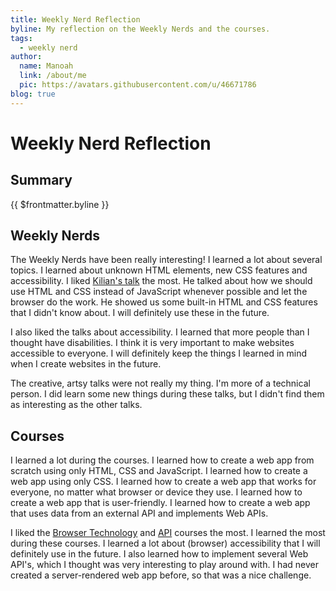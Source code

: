 ```yaml
---
title: Weekly Nerd Reflection
byline: My reflection on the Weekly Nerds and the courses.
tags:
  - weekly nerd
author:
  name: Manoah
  link: /about/me
  pic: https://avatars.githubusercontent.com/u/46671786
blog: true
---
```


# Weekly Nerd Reflection

## Summary

{{ $frontmatter.byline }}

## Weekly Nerds

The Weekly Nerds have been really interesting! I learned a lot about several topics. I learned about unknown HTML elements, new CSS features and accessibility. I liked [Kilian's talk](/blog/polypane) the most. He talked about how we should use HTML and CSS instead of JavaScript whenever possible and let the browser do the work. He showed us some built-in HTML and CSS features that I didn't know about. I will definitely use these in the future.

I also liked the talks about accessibility. I learned that more people than I thought have disabilities. I think it is very important to make websites accessible to everyone. I will definitely keep the things I learned in mind when I create websites in the future.

The creative, artsy talks were not really my thing. I'm more of a technical person. I did learn some new things during these talks, but I didn't find them as interesting as the other talks.

## Courses

I learned a lot during the courses. I learned how to create a web app from scratch using only HTML, CSS and JavaScript. I learned how to create a web app using only CSS. I learned how to create a web app that works for everyone, no matter what browser or device they use. I learned how to create a web app that is user-friendly. I learned how to create a web app that uses data from an external API and implements Web APIs.

I liked the [Browser Technology](/blog/browser-technology) and [API](/blog/api) courses the most. I learned the most during these courses. I learned a lot about  (browser) accessibility that I will definitely use in the future. I also learned how to implement several Web API's, which I thought was very interesting to play around with. I had never created a server-rendered web app before, so that was a nice challenge.
